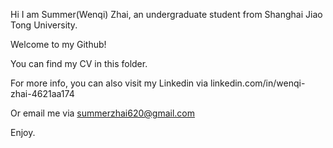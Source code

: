 Hi I am Summer(Wenqi) Zhai, an undergraduate student from Shanghai Jiao Tong University.

Welcome to my Github! 

You can find my CV in this folder.

For more info, you can also visit my Linkedin via linkedin.com/in/wenqi-zhai-4621aa174

Or email me via summerzhai620@gmail.com

Enjoy.
